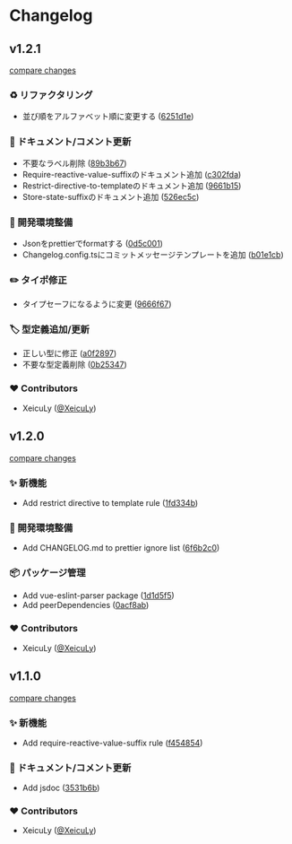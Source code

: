 # Changelog


## v1.2.1

[compare changes](https://github.com/XeicuLy/eslint-plugin-xeiculy/compare/v1.2.0...v1.2.1)

### ♻️ リファクタリング

- 並び順をアルファベット順に変更する ([6251d1e](https://github.com/XeicuLy/eslint-plugin-xeiculy/commit/6251d1e))

### 📝 ドキュメント/コメント更新

- 不要なラベル削除 ([89b3b67](https://github.com/XeicuLy/eslint-plugin-xeiculy/commit/89b3b67))
- Require-reactive-value-suffixのドキュメント追加 ([c302fda](https://github.com/XeicuLy/eslint-plugin-xeiculy/commit/c302fda))
- Restrict-directive-to-templateのドキュメント追加 ([9661b15](https://github.com/XeicuLy/eslint-plugin-xeiculy/commit/9661b15))
- Store-state-suffixのドキュメント追加 ([526ec5c](https://github.com/XeicuLy/eslint-plugin-xeiculy/commit/526ec5c))

### 🔧 開発環境整備

- Jsonをprettierでformatする ([0d5c001](https://github.com/XeicuLy/eslint-plugin-xeiculy/commit/0d5c001))
- Changelog.config.tsにコミットメッセージテンプレートを追加 ([b01e1cb](https://github.com/XeicuLy/eslint-plugin-xeiculy/commit/b01e1cb))

### ✏️ タイポ修正

- タイプセーフになるように変更 ([9666f67](https://github.com/XeicuLy/eslint-plugin-xeiculy/commit/9666f67))

### 🏷️ 型定義追加/更新

- 正しい型に修正 ([a0f2897](https://github.com/XeicuLy/eslint-plugin-xeiculy/commit/a0f2897))
- 不要な型定義削除 ([0b25347](https://github.com/XeicuLy/eslint-plugin-xeiculy/commit/0b25347))

### ❤️ Contributors

- XeicuLy ([@XeicuLy](https://github.com/XeicuLy))

## v1.2.0

[compare changes](https://github.com/XeicuLy/eslint-plugin-xeiculy/compare/v1.1.0...v1.2.0)

### ✨ 新機能

- Add restrict directive to template rule ([1fd334b](https://github.com/XeicuLy/eslint-plugin-xeiculy/commit/1fd334b))

### 🔧 開発環境整備

- Add CHANGELOG.md to prettier ignore list ([6f6b2c0](https://github.com/XeicuLy/eslint-plugin-xeiculy/commit/6f6b2c0))

### 📦 パッケージ管理

- Add vue-eslint-parser package ([1d1d5f5](https://github.com/XeicuLy/eslint-plugin-xeiculy/commit/1d1d5f5))
- Add peerDependencies ([0acf8ab](https://github.com/XeicuLy/eslint-plugin-xeiculy/commit/0acf8ab))

### ❤️ Contributors

- XeicuLy ([@XeicuLy](https://github.com/XeicuLy))

## v1.1.0

[compare changes](https://github.com/XeicuLy/eslint-plugin-xeiculy/compare/v1.0.0...v1.1.0)

### ✨ 新機能

- Add require-reactive-value-suffix rule ([f454854](https://github.com/XeicuLy/eslint-plugin-xeiculy/commit/f454854))

### 📝 ドキュメント/コメント更新

- Add jsdoc ([3531b6b](https://github.com/XeicuLy/eslint-plugin-xeiculy/commit/3531b6b))

### ❤️ Contributors

- XeicuLy ([@XeicuLy](https://github.com/XeicuLy))

